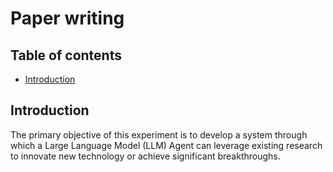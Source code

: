 # Paper writing

## Table of contents

- [Introduction](#introduction)

## Introduction

The primary objective of this experiment is to develop a system through which a Large Language Model (LLM) Agent can leverage existing research to innovate new technology or achieve significant breakthroughs.
